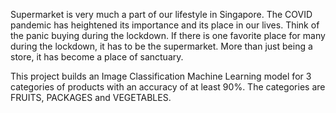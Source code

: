 Supermarket is very much a part of our lifestyle in Singapore. The COVID pandemic has heightened its importance and its place in our lives. Think of the panic buying during the lockdown. If there is one favorite place for many during the lockdown, it has to be the 
supermarket. More than just being a store, it has become a place of sanctuary.

This project builds an Image Classification Machine Learning model for 3 categories of products with an accuracy of at least 90%. The categories are FRUITS, PACKAGES and VEGETABLES.


